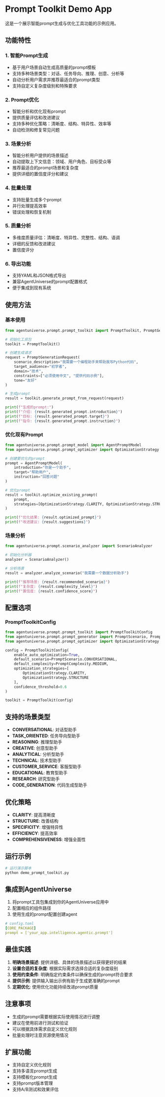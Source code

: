 # Prompt Toolkit Demo App

这是一个展示智能prompt生成与优化工具功能的示例应用。

## 功能特性

### 1. 智能Prompt生成
- 基于用户场景自动生成高质量的prompt模板
- 支持多种场景类型：对话、任务导向、推理、创意、分析等
- 自动分析用户需求并推荐最适合的prompt类型
- 支持自定义复杂度级别和特殊要求

### 2. Prompt优化
- 智能分析和优化现有prompt
- 提供质量评估和改进建议
- 支持多种优化策略：清晰度、结构、特异性、效率等
- 自动检测和修复常见问题

### 3. 场景分析
- 智能分析用户提供的场景描述
- 自动提取上下文信息：领域、用户角色、目标受众等
- 推荐最适合的prompt场景和复杂度
- 提供详细的置信度评分和建议

### 4. 批量处理
- 支持批量生成多个prompt
- 并行处理提高效率
- 错误处理和恢复机制

### 5. 质量分析
- 多维度质量评估：清晰度、特异性、完整性、结构、语调
- 详细的反馈和改进建议
- 置信度评分

### 6. 导出功能
- 支持YAML和JSON格式导出
- 兼容AgentUniverse的prompt配置格式
- 便于集成到现有系统

## 使用方法

### 基本使用

```python
from agentuniverse.prompt.prompt_toolkit import PromptToolkit, PromptGenerationRequest

# 初始化工具包
toolkit = PromptToolkit()

# 创建生成请求
request = PromptGenerationRequest(
    scenario_description="我需要一个编程助手来帮助我写Python代码",
    target_audience="初学者",
    domain="技术",
    constraints=["必须使用中文", "提供代码示例"],
    tone="友好"
)

# 生成prompt
result = toolkit.generate_prompt_from_request(request)

print(f"生成的prompt:")
print(f"介绍: {result.generated_prompt.introduction}")
print(f"目标: {result.generated_prompt.target}")
print(f"指令: {result.generated_prompt.instruction}")
```

### 优化现有Prompt

```python
from agentuniverse.prompt.prompt_model import AgentPromptModel
from agentuniverse.prompt.prompt_optimizer import OptimizationStrategy

# 创建要优化的prompt
prompt = AgentPromptModel(
    introduction="你是一个助手",
    target="帮助用户",
    instruction="回答问题"
)

# 优化prompt
result = toolkit.optimize_existing_prompt(
    prompt,
    strategies=[OptimizationStrategy.CLARITY, OptimizationStrategy.STRUCTURE]
)

print(f"优化结果: {result.optimized_prompt}")
print(f"改进建议: {result.suggestions}")
```

### 场景分析

```python
from agentuniverse.prompt.scenario_analyzer import ScenarioAnalyzer

# 初始化分析器
analyzer = ScenarioAnalyzer()

# 分析场景
result = analyzer.analyze_scenario("我需要一个数据分析助手")

print(f"推荐场景: {result.recommended_scenario}")
print(f"复杂度: {result.complexity_level}")
print(f"置信度: {result.confidence_score}")
```

## 配置选项

### PromptToolkitConfig

```python
from agentuniverse.prompt.prompt_toolkit import PromptToolkitConfig
from agentuniverse.prompt.prompt_generator import PromptScenario, PromptComplexity
from agentuniverse.prompt.prompt_optimizer import OptimizationStrategy

config = PromptToolkitConfig(
    enable_auto_optimization=True,
    default_scenario=PromptScenario.CONVERSATIONAL,
    default_complexity=PromptComplexity.MEDIUM,
    optimization_strategies=[
        OptimizationStrategy.CLARITY,
        OptimizationStrategy.STRUCTURE
    ],
    confidence_threshold=0.6
)

toolkit = PromptToolkit(config)
```

## 支持的场景类型

- **CONVERSATIONAL**: 对话型助手
- **TASK_ORIENTED**: 任务导向型助手
- **REASONING**: 推理型助手
- **CREATIVE**: 创意型助手
- **ANALYTICAL**: 分析型助手
- **TECHNICAL**: 技术型助手
- **CUSTOMER_SERVICE**: 客服型助手
- **EDUCATIONAL**: 教育型助手
- **RESEARCH**: 研究型助手
- **CODE_GENERATION**: 代码生成型助手

## 优化策略

- **CLARITY**: 提高清晰度
- **STRUCTURE**: 改善结构
- **SPECIFICITY**: 增强特异性
- **EFFICIENCY**: 提高效率
- **COMPREHENSIVENESS**: 增强全面性

## 运行示例

```bash
# 运行演示脚本
python demo_prompt_toolkit.py
```

## 集成到AgentUniverse

1. 将prompt工具包集成到你的AgentUniverse应用中
2. 配置相应的组件路径
3. 使用生成的prompt配置创建agent

```yaml
# config.toml
[CORE_PACKAGE]
prompt = ['your_app.intelligence.agentic.prompt']
```

## 最佳实践

1. **明确场景描述**: 提供详细、具体的场景描述以获得更好的结果
2. **设置合适的复杂度**: 根据实际需求选择合适的复杂度级别
3. **使用约束条件**: 明确指定约束条件以确保生成的prompt符合要求
4. **提供示例**: 提供输入输出示例有助于生成更准确的prompt
5. **定期优化**: 使用优化功能持续改进prompt质量

## 注意事项

- 生成的prompt需要根据实际使用情况进行调整
- 建议在使用前进行测试和验证
- 可以根据具体需求自定义优化规则
- 批量处理时注意资源使用情况

## 扩展功能

- 支持自定义优化规则
- 支持多语言prompt生成
- 支持模板化prompt生成
- 支持prompt版本管理
- 支持A/B测试和效果评估
